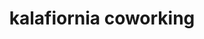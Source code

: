 ---
layout: post
title: kalafiornia coworking
city: krakow
country: poland
continent: europe
location_type: coworking
tags: [krakow, poland, coworking]
location_embed: <iframe src="https://www.google.com/maps/embed?pb=!1m18!1m12!1m3!1d11173.494826842578!2d19.92835209094635!3d50.05753988000147!2m3!1f0!2f0!3f0!3m2!1i1024!2i768!4f13.1!3m3!1m2!1s0x47165b1498d722a9%3A0x846c65a2888f191f!2sKalafiornia%20-%20Biura%20Serwisowane%20i%20Coworking!5e0!3m2!1sde!2sde!4v1696321380998!5m2!1sde!2sde" width="600" height="450" style="border:0;" allowfullscreen="" loading="lazy" referrerpolicy="no-referrer-when-downgrade"></iframe>
speed_embed: 
---